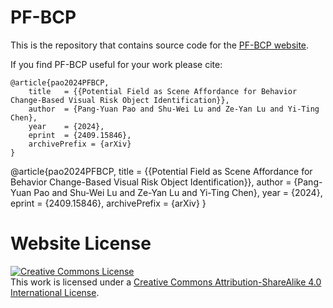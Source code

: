 # PF-BCP

This is the repository that contains source code for the [PF-BCP website](https://hcis-lab.github.io/PF-BCP/).

If you find PF-BCP useful for your work please cite:
```
@article{pao2024PFBCP,
    title   = {{Potential Field as Scene Affordance for Behavior Change-Based Visual Risk Object Identification}},
    author  = {Pang-Yuan Pao and Shu-Wei Lu and Ze-Yan Lu and Yi-Ting Chen},
    year    = {2024},
    eprint  = {2409.15846},
    archivePrefix = {arXiv}
}
```

@article{pao2024PFBCP,
    title   = {{Potential Field as Scene Affordance for Behavior Change-Based Visual Risk Object Identification}},
    author  = {Pang-Yuan Pao and Shu-Wei Lu and Ze-Yan Lu and Yi-Ting Chen},
    year    = {2024},
    eprint  = {2409.15846},
    archivePrefix = {arXiv}
}

# Website License
<a rel="license" href="http://creativecommons.org/licenses/by-sa/4.0/"><img alt="Creative Commons License" style="border-width:0" src="https://i.creativecommons.org/l/by-sa/4.0/88x31.png" /></a><br />This work is licensed under a <a rel="license" href="http://creativecommons.org/licenses/by-sa/4.0/">Creative Commons Attribution-ShareAlike 4.0 International License</a>.
